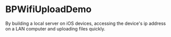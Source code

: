 # BPWifiUploadDemo
By building a local server on iOS devices, accessing the device's ip address on a LAN computer and uploading files quickly.
